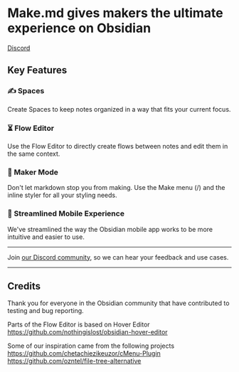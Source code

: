 # Make.md gives makers the ultimate experience on Obsidian

[Discord](https://make.md/community)

## Key Features

### ✍️ Spaces

Create Spaces to keep notes organized in a way that fits your current focus.

### ⏳ Flow Editor

Use the Flow Editor to directly create flows between notes and edit them in the same context.

### 🚀 Maker Mode

Don't let markdown stop you from making. Use the Make menu (/) and the inline styler for all your styling needs.

### 📱 Streamlined Mobile Experience

We've streamlined the way the Obsidian mobile app works to be more intuitive and easier to use.

---

Join [our Discord community](https://make.md/community), so we can hear your feedback and use cases.

---

## Credits

Thank you for everyone in the Obsidian community that have contributed to testing and bug reporting.

Parts of the Flow Editor is based on Hover Editor
https://github.com/nothingislost/obsidian-hover-editor

Some of our inspiration came from the following projects
https://github.com/chetachiezikeuzor/cMenu-Plugin
https://github.com/ozntel/file-tree-alternative
